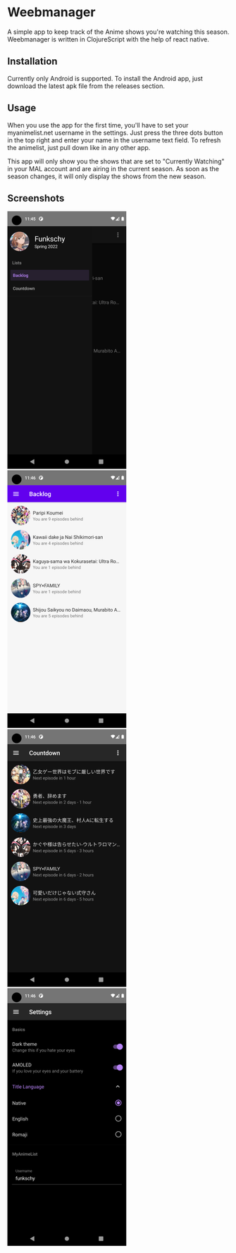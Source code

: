 # Weebmanager

A simple app to keep track of the Anime shows you're watching this season.
Weebmanager is written in ClojureScript with the help of react native.

## Installation

Currently only Android is supported. To install the Android app, just download the latest apk file from the releases section.

## Usage

When you use the app for the first time, you'll have to set your myanimelist.net username in the settings. Just press the three dots button
in the top right and enter your name in the username text field. To refresh the animelist, just pull down like in any other app.

This app will only show you the shows that are set to "Currently Watching" in your MAL account and are airing in the current season.
As soon as the season changes, it will only display the shows from the new season.

## Screenshots

![Drawer](drawer-dark-scaled.png)
![Seasonal Backlog](backlog-light-scaled.png)
![Countdown until next episodes](countdown-dark-scaled.png)
![settings screen](settings-amoled-scaled.png)
